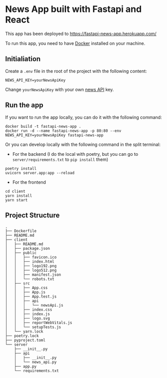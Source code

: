 # News App built with Fastapi and React

This app has been deployed to https://fastapi-news-app.herokuapp.com/

To run this app, you need to have [Docker](https://www.docker.com/) installed on your machine.

## Initialiation

Create a `.env` file in the root of the project with the following content:

```
NEWS_API_KEY=yourNewsApiKey
```

Change `yourNewsApiKey` with your own [news API](https://newsapi.org/) key.

## Run the app

If you want to run the app locally, you can do it with the following command:

```
docker build -t fastapi-news-app .
docker run -d --name fastapi-news-app -p 80:80 --env NEWS_API_KEY=yourNewsApiKey fastapi-news-app 
```

Or you can develop locally with the following command in the split terminal:

- For the backend (I do the local with poetry, but you can go to `server/requirements.txt` to `pip install` them)
```
poetry install
uvicorn server.app:app --reload
```
- For the frontend
```
cd client
yarn install
yarn start
```

## Project Structure

```
.
├── Dockerfile
├── README.md
├── client
│   ├── README.md
│   ├── package.json
│   ├── public
│   │   ├── favicon.ico
│   │   ├── index.html
│   │   ├── logo192.png
│   │   ├── logo512.png
│   │   ├── manifest.json
│   │   └── robots.txt
│   ├── src
│   │   ├── App.css
│   │   ├── App.js
│   │   ├── App.test.js
│   │   ├── api
│   │   │   └── newsApi.js
│   │   ├── index.css
│   │   ├── index.js
│   │   ├── logo.svg
│   │   ├── reportWebVitals.js
│   │   └── setupTests.js
│   └── yarn.lock
├── poetry.lock
├── pyproject.toml
└── server
    ├── __init__.py
    ├── api
    │   ├── __init__.py
    │   └── news_api.py
    ├── app.py
    └── requirements.txt
```